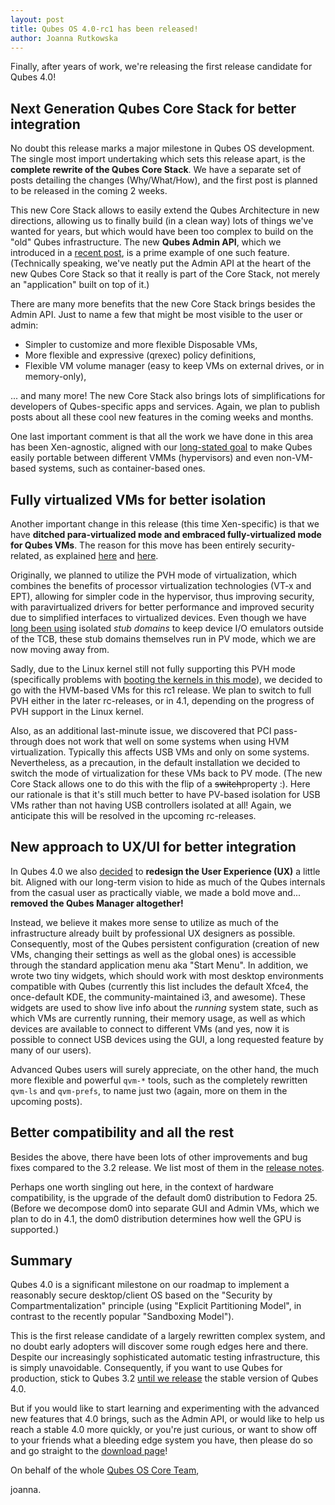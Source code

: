 ```yaml
---
layout: post
title: Qubes OS 4.0-rc1 has been released!
author: Joanna Rutkowska
---
```


Finally, after years of work, we're releasing the first release candidate for
Qubes 4.0!

## Next Generation Qubes Core Stack for better integration

No doubt this release marks a major milestone in Qubes OS development. The
single most import undertaking which sets this release apart, is the **complete
rewrite of the Qubes Core Stack**. We have a separate set of posts detailing the
changes (Why/What/How), and the first post is planned to be released in the
coming 2 weeks.

This new Core Stack allows to easily extend the Qubes Architecture in new
directions, allowing us to finally build (in a clean way) lots of things we've
wanted for years, but which would have been too complex to build on the "old"
Qubes infrastructure. The new **Qubes Admin API**, which we introduced in a
[recent post][admin_api_post], is a prime example of one such feature.
(Technically speaking, we've neatly put the Admin API at the heart of the new
Qubes Core Stack so that it really is part of the Core Stack, not merely an
"application" built on top of it.)

There are many more benefits that the new Core Stack brings besides the Admin
API. Just to name a few that might be most visible to the user or admin:

* Simpler to customize and more flexible Disposable VMs,
* More flexible and expressive (qrexec) policy definitions,
* Flexible VM volume manager (easy to keep VMs on external drives, or in
  memory-only),

... and many more! The new Core Stack also brings lots of simplifications for
developers of Qubes-specific apps and services. Again, we plan to publish posts
about all these cool new features in the coming weeks and months.

One last important comment is that all the work we have done in this area has
been Xen-agnostic, aligned with our [long-stated goal][qubes_odyssey] to make
Qubes easily portable between different VMMs (hypervisors) and even non-VM-based
systems, such as container-based ones.

## Fully virtualized VMs for better isolation

Another important change in this release (this time Xen-specific) is that we
have **ditched para-virtualized mode and embraced fully-virtualized mode for
Qubes VMs**. The reason for this move has been entirely security-related, as
explained [here][qsb24] and [here][qubes4_hw_requirements].

Originally, we planned to utilize the PVH mode of virtualization, which combines
the benefits of processor virtualization technologies (VT-x and EPT), allowing
for simpler code in the hypervisor, thus improving security, with
paravirtualized drivers for better performance and improved security due to
simplified interfaces to virtualized devices. Even though we have [long been
using][qubes_windows_support_post] isolated _stub domains_ to keep device I/O
emulators outside of the TCB, these stub domains themselves run in PV mode,
which we are now moving away from.

Sadly, due to the Linux kernel still not fully supporting this PVH mode
(specifically problems with [booting the kernels in this mode][pvh_problems]),
we decided to go with the HVM-based VMs for this rc1 release. We plan to switch
to full PVH either in the later rc-releases, or in 4.1, depending on the
progress of PVH support in the Linux kernel.

Also, as an additional last-minute issue, we discovered that PCI pass-through
does not work that well on some systems when using HVM virtualization. Typically
this affects USB VMs and only on some systems. Nevertheless, as a precaution, in
the default installation we decided to switch the mode of virtualization for
these VMs back to PV mode. (The new Core Stack allows one to do this with the
flip of a ~~switch~~property :). Here our rationale is that it's still much
better to have PV-based isolation for USB VMs rather than not having USB
controllers isolated at all! Again, we anticipate this will be resolved in the
upcoming rc-releases.

## New approach to UX/UI for better integration

In Qubes 4.0 we also [decided][ux_decompose_ticket] to **redesign the User
Experience (UX)** a little bit.  Aligned with our long-term vision to hide as
much of the Qubes internals from the casual user as practically viable, we made
a bold move and... **removed the Qubes Manager altogether!**

Instead, we believe it makes more sense to utilize as much of the infrastructure
already built by professional UX designers as possible. Consequently, most of
the Qubes persistent configuration (creation of new VMs, changing their settings
as well as the global ones) is accessible through the standard application menu
aka "Start Menu". In addition, we wrote two tiny widgets, which should work with
most desktop environments compatible with Qubes (currently this list includes
the default Xfce4, the once-default KDE, the community-maintained i3, and
awesome). These widgets are used to show live info about the _running_ system
state, such as which VMs are currently running, their memory usage, as well as
which devices are available to connect to different VMs (and yes, now it is
possible to connect USB devices using the GUI, a long requested feature by many
of our users).

Advanced Qubes users will surely appreciate, on the other hand, the much more
flexible and powerful `qvm-*` tools, such as the completely rewritten `qvm-ls`
and `qvm-prefs`, to name just two (again, more on them in the upcoming posts).

## Better compatibility and all the rest

Besides the above, there have been lots of other improvements and bug fixes
compared to the 3.2 release. We list most of them in the [release
notes][release_notes].

Perhaps one worth singling out here, in the context of hardware compatibility,
is the upgrade of the default dom0 distribution to Fedora 25. (Before we
decompose dom0 into separate GUI and Admin VMs, which we plan to do in 4.1, the
dom0 distribution determines how well the GPU is supported.)

## Summary

Qubes 4.0 is a significant milestone on our roadmap to implement a reasonably
secure desktop/client OS based on the "Security by Compartmentalization"
principle (using "Explicit Partitioning Model", in contrast to the recently
popular "Sandboxing Model").

This is the first release candidate of a largely rewritten complex system, and
no doubt early adopters will discover some rough edges here and there. Despite
our increasingly sophisticated automatic testing infrastructure, this is simply
unavoidable. Consequently, if you want to use Qubes for production, stick to
Qubes 3.2 [until we release][release_schedule] the stable version of Qubes 4.0.

But if you would like to start learning and experimenting with the advanced new
features that 4.0 brings, such as the Admin API, or would like to help us reach
a stable 4.0 more quickly, or you're just curious, or want to show off to your
friends what a bleeding edge system you have, then please do so and go straight
to the [download page][download]!

On behalf of the whole [Qubes OS Core Team][team],

joanna.

[admin_api_post]: https://www.qubes-os.org/news/2017/06/27/qubes-admin-api/
[qubes_odyssey]: https://blog.invisiblethings.org/2013/03/21/introducing-qubes-odyssey-framework.html
[qsb24]: https://github.com/QubesOS/qubes-secpack/blob/master/QSBs/qsb-024-2016.txt#L92-L132
[qubes4_hw_requirements]: https://www.qubes-os.org/news/2016/07/21/new-hw-certification-for-q4/
[qubes_windows_support_post]: https://blog.invisiblethings.org/2012/03/03/windows-support-coming-to-qubes.html
[ux_decompose_ticket]: https://github.com/QubesOS/qubes-issues/issues/2132
[pvh_problems]: http://markmail.org/message/ddds3tb4b23gmtgo
[release_notes]: https://www.qubes-os.org/doc/releases/4.0/release-notes/
[release_schedule]: https://www.qubes-os.org/doc/version-scheme/#release-schedule
[download]: https://www.qubes-os.org/downloads/
[team]: https://www.qubes-os.org/team/
